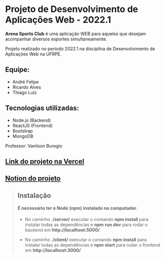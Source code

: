 # **Projeto de Desenvolvimento de Aplicações Web - 2022.1**

**Arena Sports Club** é uma aplicação WEB para aqueles que desejam acompanhar diversos esportes simultaneamente.

Projeto realizado no período 2022.1 na disciplina de Desenvolvimento de Aplicações Web na UFRPE.

## **Equipe:**

- André Felipe
- Ricardo Alves
- Thiago Luiz

## **Tecnologias utilizadas:**

- Node.js (Backend)
- ReactJS (Frontend)
- Bootstrap
- MongoDB

Professor: Vanilson Buregio

## [Link do projeto na Vercel](https://arena-sports-club-andrefelipe99.vercel.app/)

## [Notion do projeto](https://mini-earl-2a4.notion.site/Arena-Sports-Club-a3b396bb8fc346d38674615e2ac0fee1)

> ## **Instalação**
>
> #### É necessário ter o **Node (npm)** instalado no computador.
>
> - No caminho **./server/** executar o comando **npm install** para instalar todas as dependências e **npm run dev** para rodar o backend em **http://localhost:5000/**
>
> - No caminho **./client/** executar o comando **npm install** para instalar todas as dependências e **npm start** para rodar o frontend em **http://localhost:3000/**
